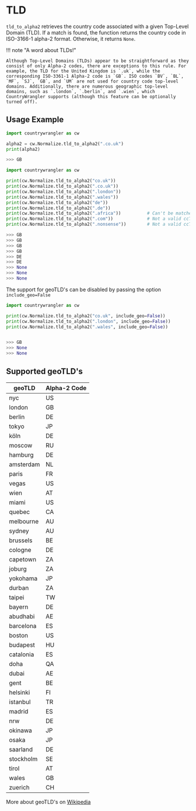 # TLD

`tld_to_alpha2` retrieves the country code associated with a given Top-Level Domain (TLD). If a match is found, the function returns the country code in ISO-3166-1 alpha-2 format. Otherwise, it returns `None`.

!!! note  "A word about TLDs!"

    Although Top-Level Domains (TLDs) appear to be straightforward as they consist of only Alpha-2 codes, there are exceptions to this rule. For example, the TLD for the United Kingdom is `.uk`, while the corresponding ISO-3361-1 Alpha-2 code is `GB`. ISO codes `BV`, `BL`, `MF`, `SJ`, `GB`, and `UM` are not used for country code top-level domains. Additionally, there are numerous geographic top-level domains, such as `.london`, `.berlin`, and `.wien`, which CountryWrangler supports (although this feature can be optionally turned off).


## Usage Example

``` py title="Basic Usage", linenums="1", hl_lines="3"
import countrywrangler as cw

alpha2 = cw.Normalize.tld_to_alpha2(".co.uk")
print(alpha2)

>>> GB
```

``` py title="Different Inputs - geoTLD supported by default", linenums="1"
import countrywrangler as cw

print(cw.Normalize.tld_to_alpha2("co.uk"))
print(cw.Normalize.tld_to_alpha2(".co.uk"))
print(cw.Normalize.tld_to_alpha2(".london"))
print(cw.Normalize.tld_to_alpha2(".wales"))
print(cw.Normalize.tld_to_alpha2("de"))
print(cw.Normalize.tld_to_alpha2(".de"))
print(cw.Normalize.tld_to_alpha2(".africa"))          # Can't be matched with a country!
print(cw.Normalize.tld_to_alpha2(".com"))             # Not a valid ccTLD or geoTLD!       
print(cw.Normalize.tld_to_alpha2(".nonsense"))        # Not a valid ccTLD or geoTLD!   

>>> GB
>>> GB
>>> GB
>>> GB
>>> DE
>>> DE
>>> None
>>> None
>>> None
```

The support for geoTLD's can be disabled by passing the option `include_geo=False`

``` py title="OPTIONS - geoTLD's support disabled", linenums="1", hl_lines="3"
import countrywrangler as cw

print(cw.Normalize.tld_to_alpha2("co.uk", include_geo=False))
print(cw.Normalize.tld_to_alpha2(".london", include_geo=False))
print(cw.Normalize.tld_to_alpha2(".wales", include_geo=False))


>>> GB
>>> None
>>> None
```

## Supported geoTLD's

| geoTLD        | Alpha-2 Code    |
| -----------   | ----------------|
|nyc            | US    |
|london         | GB    |
|berlin         | DE    |
|tokyo          | JP    |
|köln           | DE    |
|moscow         | RU    |
|hamburg        | DE    |
|amsterdam      | NL    |
|paris          | FR    |
|vegas          | US    |
|wien           | AT    |
|miami          | US    |
|quebec         | CA    |
|melbourne      | AU    |
|sydney         | AU    |
|brussels       | BE    |
|cologne        | DE    |
|capetown       | ZA    |
|joburg         | ZA    |
|yokohama       | JP    |
|durban         | ZA    |
|taipei         | TW    |
|bayern         | DE    |
|abudhabi       | AE    |
|barcelona      | ES    |
|boston         | US    |
|budapest       | HU    |
|catalonia      | ES    |
|doha           | QA    |
|dubai          | AE    |
|gent           | BE    |
|helsinki       | FI    |
|istanbul       | TR    |
|madrid         | ES    |
|nrw            | DE    |
|okinawa        | JP    |
|osaka          | JP    |
|saarland       | DE    |
|stockholm      | SE    |
|tirol          | AT    |
|wales          | GB    |
|zuerich        | CH    |







More about geoTLD's on  <a href="https://en.wikipedia.org/wiki/Geographic_top-level_domain">Wikipedia</a>